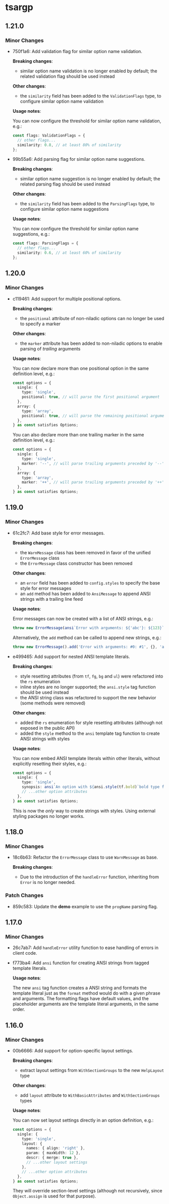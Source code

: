 # tsargp

## 1.21.0

### Minor Changes

- 750f1a6: Add validation flag for similar option name validation.

  **Breaking changes**:

  - similar option name validation is no longer enabled by default; the related validation flag should be used instead

  **Other changes**:

  - the `similarity` field has been added to the `ValidationFlags` type, to configure similar option name validation

  **Usage notes**:

  You can now configure the threshold for similar option name validation, e.g.:

  ```ts
  const flags: ValidationFlags = {
    // other flags...
    similarity: 0.8, // at least 80% of similarity
  };
  ```

- 99b55a6: Add parsing flag for similar option name suggestions.

  **Breaking changes**:

  - similar option name suggestion is no longer enabled by default; the related parsing flag should be used instead

  **Other changes**:

  - the `similarity` field has been added to the `ParsingFlags` type, to configure similar option name suggestions

  **Usage notes**:

  You can now configure the threshold for similar option name suggestions, e.g.:

  ```ts
  const flags: ParsingFlags = {
    // other flags...
    similarity: 0.6, // at least 60% of similarity
  };
  ```

## 1.20.0

### Minor Changes

- c119461: Add support for multiple positional options.

  **Breaking changes**:

  - the `positional` attribute of non-niladic options can no longer be used to specify a marker

  **Other changes**:

  - the `marker` attribute has been added to non-niladic options to enable parsing of _trailing_ arguments

  **Usage notes**:

  You can now declare more than one positional option in the same definition level, e.g.:

  ```ts
  const options = {
    single: {
      type: 'single',
      positional: true, // will parse the first positional argument
    },
    array: {
      type: 'array',
      positional: true, // will parse the remaining positional arguments
    },
  } as const satisfies Options;
  ```

  You can also declare more than one trailing marker in the same definition level, e.g.:

  ```ts
  const options = {
    single: {
      type: 'single',
      marker: '--', // will parse trailing arguments preceded by '--'
    },
    array: {
      type: 'array',
      marker: '++', // will parse trailing arguments preceded by '++'
    },
  } as const satisfies Options;
  ```

## 1.19.0

### Minor Changes

- 61c2fc7: Add base style for error messages.

  **Breaking changes**:

  - the `WarnMessage` class has been removed in favor of the unified `ErrorMessage` class
  - the `ErrorMessage` class constructor has been removed

  **Other changes**:

  - an `error` field has been added to `config.styles` to specify the base style for error messages
  - an `add` method has been added to `AnsiMessage` to append ANSI strings with a trailing line feed

  **Usage notes**:

  Error messages can now be created with a list of ANSI strings, e.g.:

  ```ts
  throw new ErrorMessage(ansi`Error with arguments: ${'abc'}: ${123}`);
  ```

  Alternatively, the `add` method can be called to append new strings, e.g.:

  ```ts
  throw new ErrorMessage().add('Error with arguments: #0: #1', {}, 'abc', 123);
  ```

- e499465: Add support for nested ANSI template literals.

  **Breaking changes**:

  - style resetting attributes (from `tf`, `fg`, `bg` and `ul`) were refactored into the `rs` enumeration
  - inline styles are no longer supported; the `ansi.style` tag function should be used instead
  - the ANSI string class was refactored to support the new behavior (some methods were removed)

  **Other changes**:

  - added the `rs` enumeration for style resetting attributes (although not exposed in the public API)
  - added the `style` method to the `ansi` template tag function to create ANSI strings with styles

  **Usage notes**:

  You can now embed ANSI template literals within other literals, without explicitly resetting their styles, e.g.:

  ```ts
  const options = {
    single: {
      type: 'single',
      synopsis: ansi`An option with ${ansi.style(tf.bold)`bold type face`} and a number: ${1}.`,
      // ...other option attributes
    },
  } as const satisfies Options;
  ```

  This is now the _only_ way to create strings with styles. Using external styling packages no longer works.

## 1.18.0

### Minor Changes

- 18c6b63: Refactor the `ErrorMessage` class to use `WarnMessage` as base.

  **Breaking changes**:

  - Due to the introduction of the `handleError` function, inheriting from `Error` is no longer needed.

### Patch Changes

- 859c583: Update the **demo** example to use the `progName` parsing flag.

## 1.17.0

### Minor Changes

- 26c7ab7: Add `handleError` utility function to ease handling of errors in client code.
- f773ba4: Add `ansi` function for creating ANSI strings from tagged template literals.

  **Usage notes**:

  The new `ansi` tag function creates a ANSI string and formats the template literal just as the `format` method would do with a given phrase and arguments. The formatting flags have default values, and the placeholder arguments are the template literal arguments, in the same order.

## 1.16.0

### Minor Changes

- 00b6666: Add support for option-specific layout settings.

  **Breaking changes**:

  - extract layout settings from `WithSectionGroups` to the new `HelpLayout` type

  **Other changes**:

  - add `layout` attribute to `WithBasicAttributes` and `WithSectionGroups` types

  **Usage notes**:

  You can now set layout settings directly in an option definition, e.g.:

  ```ts
  const options = {
    single: {
      type: 'single',
      layout: {
        names: { align: 'right' },
        param: { maxWidth: 12 },
        descr: { merge: true },
        // ...other layout settings
      },
      // ...other option attributes
    },
  } as const satisfies Options;
  ```

  They will override section-level settings (although not recursively, since `Object.assign` is used for that purpose).

